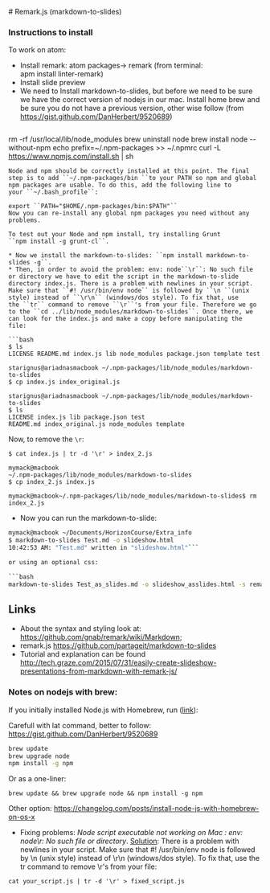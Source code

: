 # Remark.js (markdown-to-slides)

### Instructions to install

To work on atom:

* Install remark: atom packages-> remark (from terminal: apm install linter-remark)
* Install slide preview
* We need to Install markdown-to-slides, but before we need to be sure we have the correct version of nodejs in our mac. Install home brew and be sure you do not have a previous version, other wise follow (from https://gist.github.com/DanHerbert/9520689)
	 ```bash
rm -rf /usr/local/lib/node_modules
brew uninstall node
brew install node --without-npm
echo prefix=~/.npm-packages >> ~/.npmrc
curl -L https://www.npmjs.com/install.sh | sh
```
Node and npm should be correctly installed at this point. The final step is to add ``~/.npm-packages/bin ``to your PATH so npm and global npm packages are usable. To do this, add the following line to your ``~/.bash_profile``:

export ``PATH="$HOME/.npm-packages/bin:$PATH"``
Now you can re-install any global npm packages you need without any problems.

To test out your Node and npm install, try installing Grunt
``npm install -g grunt-cl``.

* Now we install the markdown-to-slides: ``npm install markdown-to-slides -g``.
* Then, in order to avoid the problem: env: node``\r``: No such file or directory we have to edit the script in the markdown-to-slide directory index.js. There is a problem with newlines in your script. Make sure that ``#! /usr/bin/env node`` is followed by ``\n ``(unix style) instead of ``\r\n`` (windows/dos style). To fix that, use the ``tr`` command to remove ``\r``'s from your file. Therefore we go to the ``cd ../lib/node_modules/markdown-to-slides``. Once there, we can look for the index.js and make a copy before manipulating the file:

```bash
$ ls
LICENSE README.md index.js lib node_modules package.json template test

starignus@ariadnasmacbook ~/.npm-packages/lib/node_modules/markdown-to-slides
$ cp index.js index_original.js 

starignus@ariadnasmacbook ~/.npm-packages/lib/node_modules/markdown-to-slides
$ ls
LICENSE index.js lib package.json test
README.md index_original.js node_modules template
```

Now, to remove the ``\r``:

```
$ cat index.js | tr -d '\r' > index_2.js

mymack@macbook
~/.npm-packages/lib/node_modules/markdown-to-slides
$ cp index_2.js index.js 

mymack@macbook~/.npm-packages/lib/node_modules/markdown-to-slides$ rm index_2.js
```

* Now you can run the markdown-to-slide:
```bash
mymack@macbook ~/Documents/HorizonCourse/Extra_info
$ markdown-to-slides Test.md -o slideshow.html
10:42:53 AM: "Test.md" written in "slideshow.html"```

or using an optional css:

```bash
markdown-to-slides Test_as_slides.md -o slideshow_asslides.html -s remark-template-basic.css
```

## Links

* About the syntax and styling look at: https://github.com/gnab/remark/wiki/Markdown;
* remark.js https://github.com/partageit/markdown-to-slides
* Tutorial and explanation can be found http://tech.graze.com/2015/07/31/easily-create-slideshow-presentations-from-markdown-with-remark-js/

### Notes on nodejs with brew:
If you initially installed Node.js with Homebrew, run ([link](http://stackoverflow.com/questions/11284634/upgrade-nodejs-to-the-latest-version-on-mac-os)):

Carefull with lat command, better to follow: https://gist.github.com/DanHerbert/9520689
```bash
brew update
brew upgrade node
npm install -g npm
```
Or as a one-liner:

```brew update && brew upgrade node && npm install -g npm```

Other option: https://changelog.com/posts/install-node-js-with-homebrew-on-os-x


* Fixing problems: _Node script executable not working on Mac : env: node\r: No such file or directory_. [Solution](http://stackoverflow.com/questions/30344858/node-script-executable-not-working-on-mac-env-node-r-no-such-file-or-directo):
There is a problem with newlines in your script. Make sure that #! /usr/bin/env node is followed by \n (unix style) instead of \r\n (windows/dos style). To fix that, use the tr command to remove \r's from your file:

```cat your_script.js | tr -d '\r' > fixed_script.js```
